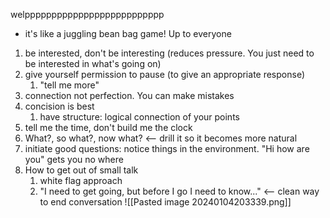 welpppppppppppppppppppppppppp
- it's like a juggling bean bag game! Up to everyone 
1. be interested, don't be interesting (reduces pressure. You just need to be interested in what's going on)
2. give yourself permission to pause (to give an appropriate response)
	1. "tell me more"
3. connection not perfection. You can make mistakes
4. concision is best
	1. have structure: logical connection of your points
5. tell me the time, don't build me the clock
6. What?, so what?, now what? <-- drill it so it becomes more natural
7. initiate good questions: notice things in the environment. "Hi how are you" gets you no where
8. How to get out of small talk
	1. white flag approach
	2. "I need to get going, but before I go I need to know..." <-- clean way to end conversation
![[Pasted image 20240104203339.png]]